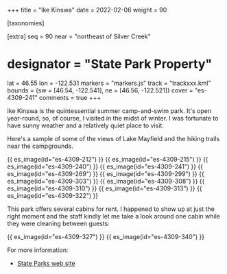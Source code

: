 +++
title = "Ike Kinswa"
date = 2022-02-06
weight = 90

[taxonomies]

[extra]
seq = 90
near = "northeast of Silver Creek"
# designator = "State Park Property"
lat = 46.55
lon = -122.531
markers = "markers.js"
track = "trackxxx.kml"
bounds = {sw = [46.54, -122.541], ne = [46.56, -122.521]}
cover = "es-4309-241"
comments = true
+++

Ike Kinswa is the quintessential summer camp-and-swim park. It's open year-round, so, of course, I visited in the midst of winter. I was fortunate to have sunny weather and a relatively quiet place to visit.

<!-- more -->

Here's a sample of some of the views of Lake Mayfield and the hiking trails near the campgrounds.

{{ es_image(id="es-4309-212") }}
{{ es_image(id="es-4309-215") }}
{{ es_image(id="es-4309-240") }}
{{ es_image(id="es-4309-241") }}
{{ es_image(id="es-4309-269") }}
{{ es_image(id="es-4309-299") }}
{{ es_image(id="es-4309-303") }}
{{ es_image(id="es-4309-308") }}
{{ es_image(id="es-4309-310") }}
{{ es_image(id="es-4309-313") }}
{{ es_image(id="es-4309-322") }}

This park offers several cabins for rent. I happened to show up at just the right moment and the staff kindly let me take a look around one cabin while they were cleaning between guests:

{{ es_image(id="es-4309-327") }}
{{ es_image(id="es-4309-340") }}

For more information:

* [State Parks web site](https://www.parks.wa.gov/519/Ike-Kinswa)

